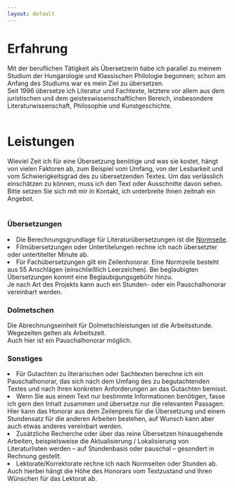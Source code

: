 ```yaml
---
layout: default
---
```


<h1>Erfahrung</h1>

Mit der beruflichen Tätigkeit als Übersetzerin habe ich parallel zu meinem Studium der Hungarologie und Klassischen Philologie begonnen; schon am Anfang des Studiums war es mein Ziel zu übersetzen. <br>Seit 1996 übersetze ich Literatur und Fachtexte, letztere vor allem aus dem juristischen und dem geisteswissenschaftlichen Bereich, insbesondere Literaturwissenschaft, Philosophie und Kunstgeschichte.<br>&nbsp;


<h1>Leistungen</h1>
Wieviel Zeit ich für eine Übersetzung benötige und was sie kostet, hängt von vielen Faktoren ab, zum Beispiel vom Umfang, von der Lesbarkeit und vom Schwierigkeitsgrad des zu übersetzenden Textes. Um das verlässlich einschätzen zu können, muss ich den Text oder Ausschnitte davon sehen.
<br>Bitte setzen Sie sich mit mir in Kontakt, ich unterbreite Ihnen zeitnah ein Angebot.<br>&nbsp;

<h3>Übersetzungen</h3>
<li>Die Berechnungsgrundlage für Literaturübersetzungen ist die <a href="https://literaturuebersetzer.de/berufspraktisches/rechtliches/normseite/">Normseite</a>.</li>
<li>Filmübersetzungen oder Untertitelungen rechne ich nach übersetzter oder untertitelter Minute ab.</li>
<li>Für Fachübersetzungen gilt ein Zeilenhonorar. Eine Normzeile besteht aus 55 Anschlägen (einschließlich Leerzeichen). Bei beglaubigten Übersetzungen kommt eine Beglaubigungsgebühr hinzu. <br>Je nach Art des Projekts kann auch ein Stunden- oder ein Pauschalhonorar vereinbart werden.</li><p>

<h3>Dolmetschen</h3>
Die Abrechnungseinheit für Dolmetschleistungen ist die Arbeitsstunde. Wegezeiten gelten als Arbeitszeit. <br>Auch hier ist ein Pauschalhonorar möglich.

<h3>Sonstiges</h3>
<li>Für Gutachten zu literarischen oder Sachtexten berechne ich ein Pauschalhonorar, das sich nach dem Umfang des zu begutachtenden Textes und nach Ihren konkreten Anforderungen an das Gutachten bemisst. </li>
<li>Wenn Sie aus einem Text nur bestimmte Informationen benötigen, fasse ich gern den Inhalt zusammen und übersetze nur die relevanten Passagen. Hier kann das Honorar aus dem Zeilenpreis für die Übersetzung und einem Stundensatz für die anderen Arbeiten bestehen, auf Wunsch kann aber auch etwas anderes vereinbart werden. </li>
<li>Zusätzliche Recherche oder über das reine Übersetzen hinausgehende Arbeiten, beispielsweise die Aktualisierung / Lokalisierung von Literaturlisten werden – auf Stundenbasis oder pauschal – gesondert in Rechnung gestellt.</li>
<li>Lektorate/Korrektorate rechne ich nach Normseiten oder Stunden ab. Auch hierbei hängt die Höhe des Honorars vom Textzustand und Ihren Wünschen für das Lektorat ab.</li>

